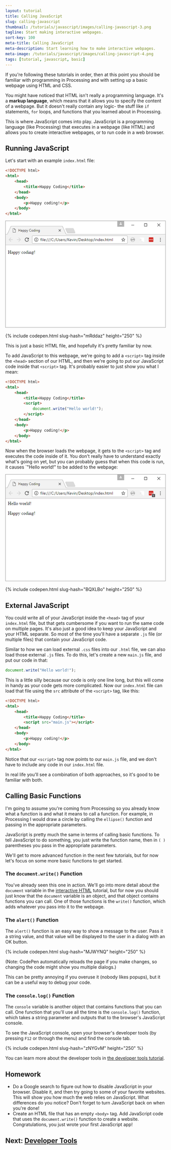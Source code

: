 ```yaml
---
layout: tutorial
title: Calling JavaScript
slug: calling-javascript
thumbnail: /tutorials/javascript/images/calling-javascript-3.png
tagline: Start making interactive webpages.
sort-key: 100
meta-title: Calling JavaScript
meta-description: Start learning how to make interactive webpages.
meta-image: /tutorials/javascript/images/calling-javascript-4.png
tags: [tutorial, javascript, basic]
---
```


If you're following these tutorials in order, then at this point you should be familiar with programming in Processing and with setting up a basic webpage using HTML and CSS.

You might have noticed that HTML isn't really a programming language. It's a **markup language**, which means that it allows you to specify the content of a webpage. But it doesn't really contain any logic- the stuff like `if` statements, `for` loops, and functions that you learned about in Processing.

This is where JavaScript comes into play. JavaScript is a programming language (like Processing) that executes in a webpage (like HTML) and allows you to create interactive webpages, or to run code in a web browser.

## Running JavaScript

Let's start with an example `index.html` file:

```html
<!DOCTYPE html>
<html>
	<head>
		<title>Happy Coding</title>
	</head>
	<body>
		<p>Happy coding!</p>
	</body>
</html>
```

![example webpage](/tutorials/javascript/images/calling-javascript-1.png)

{% include codepen.html slug-hash="mRddaz" height="250" %}

This is just a basic HTML file, and hopefully it's pretty familiar by now.

To add JavaScript to this webpage, we're going to add a `<script>` tag inside the `<head>` section of our HTML, and then we're going to put our JavaScript code inside that `<script>` tag. It's probably easier to just show you what I mean:

```html
<!DOCTYPE html>
<html>
	<head>
		<title>Happy Coding</title>
		<script>
			document.write("Hello world!");
		</script>
	</head>
	<body>
		<p>Happy coding!</p>
	</body>
</html>
```

Now when the browser loads the webpage, it gets to the `<script>` tag and executes the code inside of it. You don't really have to understand exactly what's going on yet, but you can probably guess that when this code is run, it causes `"Hello world!" to be added to the webpage:

![example webpage](/tutorials/javascript/images/calling-javascript-2.png)

{% include codepen.html slug-hash="BQXLBo" height="250" %}

## External JavaScript

You could write all of your JavaScript inside the `<head>` tag of your `index.html` file, but that gets cumbersome if you want to run the same code on multiple pages. It's also just a good idea to keep your JavaScript and your HTML separate. So most of the time you'll have a separate `.js` file (or multiple files) that contain your JavaScript code.

Similar to how we can load external `.css` files into our `.html` file, we can also load those external `.js` files. To do this, let's create a new `main.js` file, and put our code in that:

```javascript
document.write("Hello world!");
```

This is a little silly because our code is only one line long, but this will come in handy as your code gets more complicated. Now our `index.html` file can load that file using the `src` attribute of the `<script>` tag, like this:

```html
<!DOCTYPE html>
<html>
	<head>
		<title>Happy Coding</title>
		<script src="main.js"></script>
	</head>
	<body>
		<p>Happy coding!</p>
	</body>
</html>
```

Notice that our `<script>` tag now points to our `main.js` file, and we don't have to include any code in our `index.html` file.

In real life you'll see a combination of both approaches, so it's good to be familiar with both.

## Calling Basic Functions

I'm going to assume you're coming from Processing so you already know what a function is and what it means to call a function. For example, in Processing I would draw a circle by calling the `ellipse()` function and passing in the appropriate parameters.

JavaScript is pretty much the same in terms of calling basic functions. To tell JavaScript to do something, you just write the function name, then in `( )` parentheses you pass in the appropriate parameters.

We'll get to more advanced function in the next few tutorials, but for now let's focus on some more basic functions to get started.

### The `document.write()` Function

You've already seen this one in action. We'll go into more detail about the `document` variable in the [interactive HTML](/tutorials/javascript/interactive-html) tutorial, but for now you should just know that the `document` variable is an object, and that object contains functions you can call. One of those functions is the `write()` function, which adds whatever you pass into it to the webpage.

### The `alert()` Function

The `alert()` function is an easy way to show a message to the user. Pass it a string value, and that value will be displayed to the user in a dialog with an OK button. 

{% include codepen.html slug-hash="MJWYNQ" height="250" %}

(Note: CodePen automatically reloads the page if you make changes, so changing the code might show you multiple dialogs.)

This can be pretty annoying if you overuse it (nobody likes popups), but it can be a useful way to debug your code.

### The `console.log()` Function

The `console` variable is another object that contains functions that you can call. One function that you'll use all the time is the `console.log()` function, which takes a string parameter and outputs that to the browser's JavaScript console.

To see the JavaScript console, open your browser's developer tools (by pressing `F12` or through the menu) and find the console tab.

{% include codepen.html slug-hash="zNYGvM" height="250" %}

You can learn more about the developer tools in [the developer tools tutorial](/tutorials/javascript/developer-tools).

## Homework

- Do a Google search to figure out how to disable JavaScript in your browser. Disable it, and then try going to some of your favorite websites. This will show you how much the web relies on JavaScript. What differences do you notice? Don't forget to turn JavaScript back on when you're done!
- Create an HTML file that has an empty `<body>` tag. Add JavaScript code that uses the `document.write()` function to create a website. Congratulations, you just wrote your first JavaScript app!

## Next: [Developer Tools](/tutorials/javascript/developer-tools)
